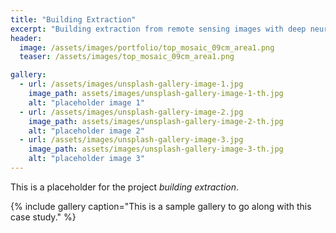 ```yaml
---
title: "Building Extraction"
excerpt: "Building extraction from remote sensing images with deep neural networks."
header:
  image: /assets/images/portfolio/top_mosaic_09cm_area1.png
  teaser: /assets/images/top_mosaic_09cm_area1.png

gallery:
  - url: /assets/images/unsplash-gallery-image-1.jpg
    image_path: assets/images/unsplash-gallery-image-1-th.jpg
    alt: "placeholder image 1"
  - url: /assets/images/unsplash-gallery-image-2.jpg
    image_path: assets/images/unsplash-gallery-image-2-th.jpg
    alt: "placeholder image 2"
  - url: /assets/images/unsplash-gallery-image-3.jpg
    image_path: assets/images/unsplash-gallery-image-3-th.jpg
    alt: "placeholder image 3"
---
```


This is a placeholder for the project *building extraction*.

{% include gallery caption="This is a sample gallery to go along with this case study." %}
